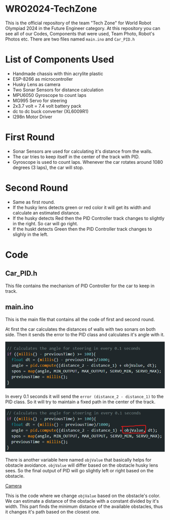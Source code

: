 # WRO2024-TechZone
This is the official repository of the team "Tech Zone" for World Robot Olympiad 2024 in the Future Engineer category. At this repository you can see all of our Codes, Components that were used, Team Photo, Robot's Photos etc.
There are two files named `main.ino` and `Car_PID.h`

# List of Components Used
- Handmade chassis with thin acrylite plastic
- ESP-8266 as microcontroller
- Husky Lens as camera
- Two Sonar Sensors for distance calculation
- MPU6050 Gyroscope to count laps
- MG995 Servo for steering
- 2x3.7 volt = 7.4 volt battery pack
- dc to dc buck converter (XL6009R1)
- l298n Motor Driver

# First Round
- Sonar Sensors are used for calculating it's distance from the walls.
- The car tries to keep itself in the center of the track with PID.
- Gyroscope is used to count laps. Whenever the car rotates around 1080 degrees (3 laps), the car will stop.

# Second Round
- Same as first round.
- If the husky lens detects green or red color it will get its width and calculate an estimated distance.
- If the husky detects Red then the PID Controller track changes to slightly in the right. So car will go right.
- If the huskt detects Green then the PID Controller track changes to slighly in the left.

# Code

## Car_PID.h
This file contains the mechanism of PID Controller for the car to keep in track.

## main.ino
This is the main file that contains all the code of first and second round.

At first the car calculates the distances of walls with two sonars on both side. Then it sends the error to the PID class and calculates it's angle with it. 

![Steering_1](./readme_photos/2.png)

In every 0.1 seconds it will send the `error (distance_2 - distance_1)` to the PID class. So it will try to maintain a fixed path in the center of the track.

![Steering_2](./readme_photos/3.png)

There is another variable here named `objValue` that basically helps for obstacle avoidance. `objValue` will differ based on the obstacle husky lens sees. So the final output of PID will go slightly left or right based on the obstacle.

[Camera](./readme_photos/1.png)

This is the code where we change `objValue` based on the obstacle's color. We can estimate a distance of the obstacle with a constant divided by it's width. This part finds the minimum distance of the available obstacles, thus it changes it's path based on the closest one.
